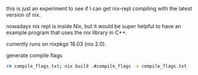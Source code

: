 this is just an experiment to see if I can get nix-repl compiling with the latest version of nix.

nowadays nix repl is inside Nix, but it would be super helpful to have an example
program that uses the nix library in C++.

currently runs on nixpkgs 18.03 (nix 2.0).

generate compile flags
```sh
rm compile_flags.txt; nix build .#compile_flags -o compile_flags.txt
```